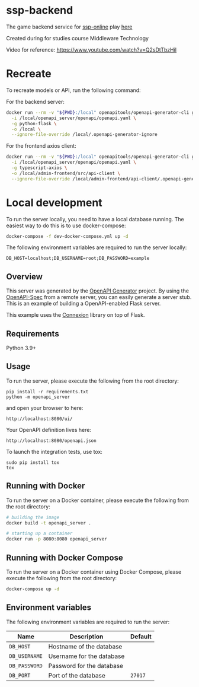 # ssp-backend
The game backend service for [ssp-online](https://github.com/doofmars/ssp-online) play [here](https://doofmars.github.io/ssp-online/)

Created during for studies course Middleware Technology

Video for reference: https://www.youtube.com/watch?v=Q2sDtTbzHiI

# Recreate

To recreate models or API, run the following command:

For the backend server:
```bash
docker run --rm -v "${PWD}:/local" openapitools/openapi-generator-cli generate \
  -i /local/openapi_server/openapi/openapi.yaml \
  -g python-flask \
  -o /local \
  --ignore-file-override /local/.openapi-generator-ignore
```

For the frontend axios client:
```bash
docker run --rm -v "${PWD}:/local" openapitools/openapi-generator-cli generate \
  -i /local/openapi_server/openapi/openapi.yaml \
  -g typescript-axios \
  -o /local/admin-frontend/src/api-client \
  --ignore-file-override /local/admin-frontend/api-client/.openapi-generator-ignore
```

# Local development

To run the server locally, you need to have a local database running. The easiest way to do this is to use docker-compose:
```bash
docker-compose -f dev-docker-compose.yml up -d
```

The following environment variables are required to run the server locally:
```
DB_HOST=localhost;DB_USERNAME=root;DB_PASSWORD=example
```

## Overview
This server was generated by the [OpenAPI Generator](https://openapi-generator.tech) project. By using the
[OpenAPI-Spec](https://openapis.org) from a remote server, you can easily generate a server stub.  This
is an example of building a OpenAPI-enabled Flask server.

This example uses the [Connexion](https://github.com/zalando/connexion) library on top of Flask.

## Requirements
Python 3.9+

## Usage
To run the server, please execute the following from the root directory:

```
pip install -r requirements.txt
python -m openapi_server
```

and open your browser to here:

```
http://localhost:8080/ui/
```

Your OpenAPI definition lives here:

```
http://localhost:8080/openapi.json
```

To launch the integration tests, use tox:
```
sudo pip install tox
tox
```

## Running with Docker

To run the server on a Docker container, please execute the following from the root directory:

```bash
# building the image
docker build -t openapi_server .

# starting up a container
docker run -p 8080:8080 openapi_server
```

## Running with Docker Compose

To run the server on a Docker container using Docker Compose, please execute the following from the root directory:

```bash
docker-compose up -d
```

## Environment variables
The following environment variables are required to run the server:

| Name          | Description               | Default |
|---------------|---------------------------|---------|
| `DB_HOST`     | Hostname of the database  |         |
| `DB_USERNAME` | Username for the database |         |
| `DB_PASSWORD` | Password for the database |         |
| `DB_PORT`     | Port of the database      | `27017` |
